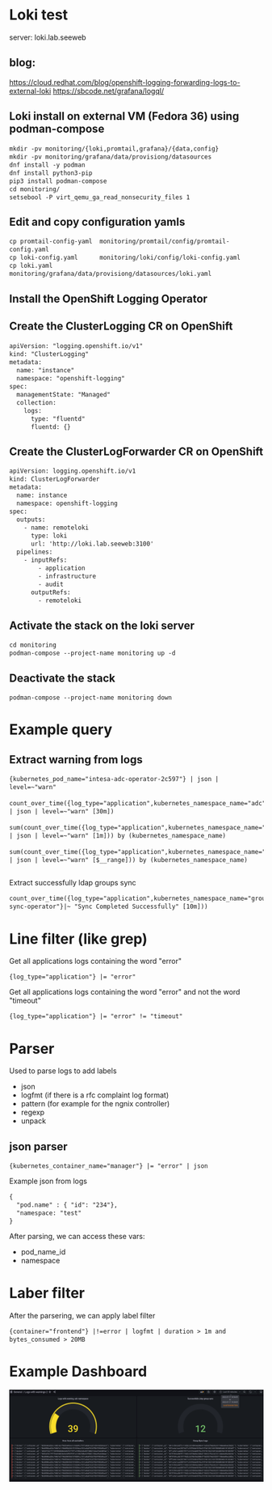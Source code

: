 # Loki test

server: loki.lab.seeweb

## blog: 

https://cloud.redhat.com/blog/openshift-logging-forwarding-logs-to-external-loki
https://sbcode.net/grafana/logql/

## Loki install on external VM (Fedora 36) using podman-compose

```
mkdir -pv monitoring/{loki,promtail,grafana}/{data,config}
mkdir -pv monitoring/grafana/data/provisiong/datasources
dnf install -y podman
dnf install python3-pip
pip3 install podman-compose
cd monitoring/
setsebool -P virt_qemu_ga_read_nonsecurity_files 1
```

## Edit and copy configuration yamls

```
cp promtail-config-yaml  monitoring/promtail/config/promtail-config.yaml
cp loki-config.yaml      monitoring/loki/config/loki-config.yaml
cp loki.yaml             monitoring/grafana/data/provisiong/datasources/loki.yaml
```


## Install the OpenShift Logging Operator

## Create the ClusterLogging CR on OpenShift
```
apiVersion: "logging.openshift.io/v1"
kind: "ClusterLogging"
metadata:
  name: "instance"
  namespace: "openshift-logging"
spec:
  managementState: "Managed"
  collection:
    logs:
      type: "fluentd"
      fluentd: {}
```

## Create the ClusterLogForwarder CR on OpenShift

```
apiVersion: logging.openshift.io/v1
kind: ClusterLogForwarder
metadata:
  name: instance
  namespace: openshift-logging
spec:
  outputs:
    - name: remoteloki
      type: loki
      url: 'http://loki.lab.seeweb:3100'
  pipelines:
    - inputRefs:
        - application
        - infrastructure
        - audit
      outputRefs:
        - remoteloki

```

## Activate the stack on the loki server

```
cd monitoring
podman-compose --project-name monitoring up -d
```

## Deactivate the stack

```
podman-compose --project-name monitoring down 
```

# Example query

## Extract warning from logs

```
{kubernetes_pod_name="intesa-adc-operator-2c597"} | json | level=~"warn"

count_over_time({log_type="application",kubernetes_namespace_name="adc"} | json | level=~"warn" [30m])

sum(count_over_time({log_type="application",kubernetes_namespace_name="adc"} | json | level=~"warn" [1m])) by (kubernetes_namespace_name)

sum(count_over_time({log_type="application",kubernetes_namespace_name="adc"} | json | level=~"warn" [$__range])) by (kubernetes_namespace_name)

```

##
Extract successfully ldap groups sync

```
count_over_time({log_type="application",kubernetes_namespace_name="group-sync-operator"}|~ "Sync Completed Successfully" [10m]))
```


# Line filter (like grep)

Get all applications logs containing the word "error"

```
{log_type="application"} |= "error"
```

Get all applications logs containing the word "error" and not the word "timeout"
```
{log_type="application"} |= "error" != "timeout"
```

# Parser

Used to parse logs to add labels

- json 
- logfmt (if there is a rfc complaint log format)
- pattern  (for example for the ngnix controller)
- regexp
- unpack


## json parser

```
{kubernetes_container_name="manager"} |= "error" | json
```

Example json from logs

```
{
  "pod.name" : { "id": "234"},
  "namespace: "test"
}
```

After parsing, we can access these vars:

- pod_name_id
- namespace

# Laber filter

After the parsering, we can apply label filter

```
{container="frontend"} |!=error | logfmt | duration > 1m and bytes_consumed > 20MB

```

# Example Dashboard

<img src="./images/Screenshot from 2022-07-17 19-42-09.png">


